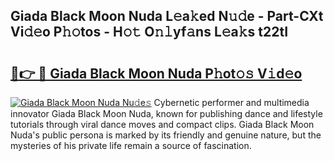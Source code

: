 ## Giada Black Moon Nuda L𝚎a𝚔ed N𝚞𝚍e - Part-CXt Vi𝚍𝚎o P𝚑𝚘tos - H𝚘𝚝 O𝚗𝚕yf𝚊ns L𝚎a𝚔s t22tI

# <h2><a href="http://kfefkkn.oniu.top/?m=Giada+Black+Moon+Nuda">🔗👉 🔴 Giada Black Moon Nuda P𝚑ot𝚘𝚜 V𝚒d𝚎o</a></h2>

[![Giada Black Moon Nuda Nu𝚍e𝚜](https://i.imgur.com/0qMVB7G.gif)](http://kfefkkn.oniu.top/?m=Giada+Black+Moon+Nuda)
Cybernetic performer and multimedia innovator Giada Black Moon Nuda, known for publishing dance and lifestyle tutorials through viral dance moves and compact clips. Giada Black Moon Nuda's public persona is marked by its friendly and genuine nature, but the mysteries of his private life remain a source of fascination.  
